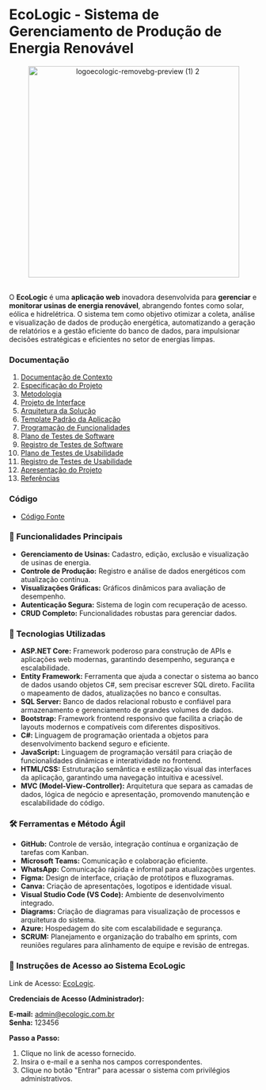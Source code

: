 # EcoLogic - Sistema de Gerenciamento de Produção de Energia Renovável

<div align="center">
 
<img width="426" alt="logoecologic-removebg-preview (1) 2" src="https://github.com/user-attachments/assets/f0c84bf7-bc8f-48f9-8c69-fc76a477d473" />

</div>

<br>

O **EcoLogic** é uma **aplicação web** inovadora desenvolvida para **gerenciar** e **monitorar usinas de energia renovável**, abrangendo fontes como solar, eólica e hidrelétrica. O sistema tem como objetivo otimizar a coleta, análise e visualização de dados de produção energética, automatizando a geração de relatórios e a gestão eficiente do banco de dados, para impulsionar decisões estratégicas e eficientes no setor de energias limpas.

### Documentação
<ol>
<li><a href="docs/01-Documentação de Contexto.md"> Documentação de Contexto</a></li>
<li><a href="docs/02-Especificação do Projeto.md"> Especificação do Projeto</a></li>
<li><a href="docs/03-Metodologia.md"> Metodologia</a></li>
<li><a href="docs/04-Projeto de Interface.md"> Projeto de Interface</a></li>
<li><a href="docs/05-Arquitetura da Solução.md"> Arquitetura da Solução</a></li>
<li><a href="docs/06-Template Padrão da Aplicação.md"> Template Padrão da Aplicação</a></li>
<li><a href="docs/07-Programação de Funcionalidades.md"> Programação de Funcionalidades</a></li>
<li><a href="docs/08-Plano de Testes de Software.md"> Plano de Testes de Software</a></li>
<li><a href="docs/09-Registro de Testes de Software.md"> Registro de Testes de Software</a></li>
<li><a href="docs/10-Plano de Testes de Usabilidade.md"> Plano de Testes de Usabilidade</a></li>
<li><a href="docs/11-Registro de Testes de Usabilidade.md"> Registro de Testes de Usabilidade</a></li>
<li><a href="docs/12-Apresentação do Projeto.md"> Apresentação do Projeto</a></li>
<li><a href="docs/13-Referências.md"> Referências</a></li>
</ol>

### Código

- <a href="src/README.md"> Código Fonte</a>

### 🎯 Funcionalidades Principais
- **Gerenciamento de Usinas:** Cadastro, edição, exclusão e visualização de usinas de energia.
- **Controle de Produção:** Registro e análise de dados energéticos com atualização contínua.
- **Visualizações Gráficas:** Gráficos dinâmicos para avaliação de desempenho.
- **Autenticação Segura:** Sistema de login com recuperação de acesso.
- **CRUD Completo:** Funcionalidades robustas para gerenciar dados.

### 🚀 Tecnologias Utilizadas 
- **ASP.NET Core:** Framework poderoso para construção de APIs e aplicações web modernas, garantindo desempenho, segurança e escalabilidade.
- **Entity Framework:** Ferramenta que ajuda a conectar o sistema ao banco de dados usando objetos C#, sem precisar escrever SQL direto. Facilita o mapeamento de dados, atualizações no banco e consultas.
- **SQL Server:** Banco de dados relacional robusto e confiável para armazenamento e gerenciamento de grandes volumes de dados.
- **Bootstrap:** Framework frontend responsivo que facilita a criação de layouts modernos e compatíveis com diferentes dispositivos.
- **C#:** Linguagem de programação orientada a objetos para desenvolvimento backend seguro e eficiente.
- **JavaScript:** Linguagem de programação versátil para criação de funcionalidades dinâmicas e interatividade no frontend.
- **HTML/CSS:** Estruturação semântica e estilização visual das interfaces da aplicação, garantindo uma navegação intuitiva e acessível.
- **MVC (Model-View-Controller):** Arquitetura que separa as camadas de dados, lógica de negócio e apresentação, promovendo manutenção e escalabilidade do código.

### 🛠️ Ferramentas e Método Ágil
- **GitHub:** Controle de versão, integração contínua e organização de tarefas com Kanban.
- **Microsoft Teams:** Comunicação e colaboração eficiente.
- **WhatsApp:** Comunicação rápida e informal para atualizações urgentes.
- **Figma:** Design de interface, criação de protótipos e fluxogramas.
- **Canva:** Criação de apresentações, logotipos e identidade visual.
- **Visual Studio Code (VS Code):** Ambiente de desenvolvimento integrado.
- **Diagrams:** Criação de diagramas para visualização de processos e arquitetura do sistema.
- **Azure:** Hospedagem do site com escalabilidade e segurança.
- **SCRUM:** Planejamento e organização do trabalho em sprints, com reuniões regulares para alinhamento de equipe e revisão de entregas.

### 📲 Instruções de Acesso ao Sistema EcoLogic

Link de Acesso: [EcoLogic](https://ecologic-adeqbxd2fuc8a8gm.eastus2-01.azurewebsites.net/).

**Credenciais de Acesso (Administrador):**

**E-mail:** admin@ecologic.com.br </br>
**Senha:** 123456 </br>

**Passo a Passo:**
1. Clique no link de acesso fornecido.
2. Insira o e-mail e a senha nos campos correspondentes.
3. Clique no botão "Entrar" para acessar o sistema com privilégios administrativos.



